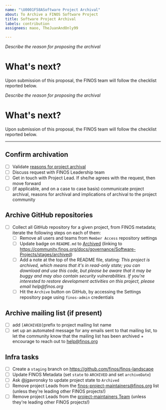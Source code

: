 ```yaml
---
name: "\U0001F58ASoftware Project Archival"
about: To Archive a FINOS Software Project
title: Software Project Archival
labels: contribution
assignees: maoo, TheJuanAndOnly99

---
```


*Describe the reason for proposing the archival*

# What's next?
Upon submission of this proposal, the FINOS team will follow the checklist reported below.

*Describe the reason for proposing the archival*

# What's next?
Upon submission of this proposal, the FINOS team will follow the checklist reported below.

-----

## Confirm archivation
- [ ] Validate [reasons for project archival](https://community.finos.org/docs/governance/Software-Projects/stages/archived)
- [ ] Discuss request with FINOS Leadership team
- [ ] Get in touch with Project Lead. If she/he agrees with the request, then move forward
- [ ] (if applicable, and on a case to case basis) communicate project archival, reasons for archival and implications of archival to the project community

## Archive GitHub repositories
- [ ] Collect all GitHub repository for a given project, from FINOS metadata; iterate the following steps on each of them:
    - [ ] Remove all users and teams from `Member Access` repository settings
    - [ ] Update badge on `README.md` to [Archived](https://community.finos.org/docs/governance/software-projects/stages/archived/#badge) (linking to https://community.finos.org/docs/governance/Software-Projects/stages/archived)
    - [ ] Add a note at the top of the README file, stating: _This project is archived, which means that it's in read-only state; you can download and use this code, but please be aware that it may be buggy and may also contain security vulnerabilities. If you're interested to restore development activities on this project, please email help@finos.org_
    - [ ] Hit the `Archive` button on GitHub, by accessing the Settings repository page using `finos-admin` credentials

## Archive mailing list (if present)
- [ ] add `[ARCHIVED]`prefix to project mailing list name
- [ ] set up an automated message for any emails sent to that mailing list, to let the community know that the mailing list has been archived + encourage to reach out to help@finos.org

## Infra tasks
- [ ] Create a `staging` branch on https://github.com/finos/finos-landscape
- [ ] Update FINOS Metadata (set `state` to `ARCHIVED` and set `archiveDate`)
- [ ] Ask @jgavronsky to update project state to `Archived`
- [ ] Remove project Leads from the [finos-project-maintainers@finos.org](https://groups.google.com/a/finos.org/g/finos-project-maintainers/members) list (unless they're leading other FINOS projects!)
- [ ] Remove project Leads from the [project-maintainers Team](https://github.com/orgs/finos/teams/project-maintainers/members) (unless they're leading other FINOS projects!)
